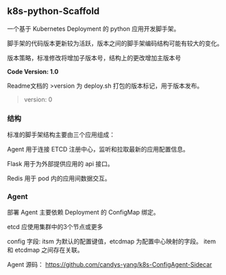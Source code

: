 ## k8s-python-Scaffold

一个基于 Kubernetes Deployment 的 python 应用开发脚手架。

脚手架的代码版本更新较为活跃，版本之间的脚手架编码结构可能有较大的变化。

版本策略，标准修改将增加子版本号，结构上的更改增加主版本号

__Code Version: 1.0__

Readme文档的 >version 为 deploy.sh 打包的版本标记，用于版本发布。

>version: 0


### 结构

标准的脚手架结构主要由三个应用组成：

Agent 用于连接 ETCD 注册中心，监听和拉取最新的应用配置信息。

Flask 用于为外部提供应用的 api 接口。

Redis  用于 pod 内的应用间数据交互。



### Agent

部署 Agent 主要依赖 Deployment 的 ConfigMap 绑定。

etcd 应使用集群中的3个节点或更多

config 字段: itsm 为默认的配置键值，etcdmap 为配置中心映射的字段。 item 和 etcdmap 之间存在关联。

Agent 源码： https://github.com/candys-yang/k8s-ConfigAgent-Sidecar



